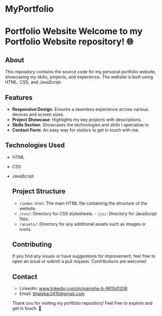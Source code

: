 # MyPortfolio
 # Portfolio Website  Welcome to my Portfolio Website repository! 🌐 
 
 ## About
 This repository contains the source code for my personal  portfolio website, showcasing my skills, projects, and experience.  The website is built using HTML, CSS, and JavaScript. 
 
 ## Features
 - **Responsive Design**: Ensures a seamless experience across various devices and screen sizes.
 - **Project Showcase**: Highlights my key projects with descriptions.
 - **Skills Section**: Showcases the technologies and skills I specialize in.
 - **Contact Form**: An easy way for visitors to get in touch with me.
 
 ## Technologies Used 
 - HTML
 - CSS
 - JavaScript
 
   ## Project Structure 
   - `/index.html`: The main HTML file containing the structure of the website.
   - `/css/`: Directory for CSS stylesheets. - `/js/`: Directory for JavaScript files.
   -  `/assets/`: Directory for any additional assets such as images or icons.

    ## Contributing
    If you find any issues or have suggestions for improvement, feel free to open an issue or submit a pull request. Contributions are welcome!

   ## Contact
   - LinkedIn: www.linkedin.com/in/manisha-b-981541206
   - Email: bhalekar2410@gmail.com
   
   Thank you for visiting my portfolio repository! Feel free to explore and get in touch. 👋
